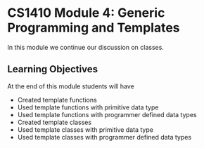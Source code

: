 # CS1410 Module 4: Generic Programming and Templates
In this module we continue our discussion on classes. 

## Learning Objectives
At the end of this module students will have

- Created template functions
- Used template functions with primitive data type
- Used template functions with programmer defined data types
- Created template classes
- Used template classes with primitive data type
- Used template classes with programmer defined data types
